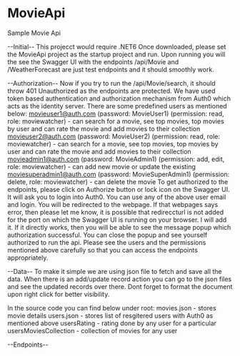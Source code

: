 # MovieApi
Sample Movie Api

--Initial--
This projecct would require .NET6
Once downloaded, please set the MovieApi project as the startup project and run.
Upon running you will the see the Swagger UI with the endpoints
/api/Movie and /WeatherForecast are just test endpoints and it should smoothly work.

--Authorization--
Now if you try to run the /api/Movie/search, it should throw 401 Unauthorized as the endpoints are protected.
We have used token based authentication and authorization mechanism from Auth0 which acts as the identity server.
There are some predefined users as mentioned below:
movieuser1@auth.com (password: MovieUser1) (permission: read, role: moviewatcher) - can search for a movie, see top movies, top movies by user and can rate the movie and add movies to their collection 
movieuser2@auth.com (password: MovieUser2) (permission: read, role: moviewatcher) - can search for a movie, see top movies, top movies by user and can rate the movie and add movies to their collection 
movieadmin1@auth.com (password: MovieAdmin1) (permission: add, edit, role: moviewatcher) - can add new movie or update the existing
moviesuperadmin1@auth.com (password: MovieSuperAdmin1) (permission: delete, role: moviewatcher) - can delete the movie
To get authorized to the endpoints, please click on Authorize button or lock icon on the Swagger UI. It will ask you to login into Auth0. You can use any of the above user email and login. You will be redirected to the webpage.
If that webpages says error, then please let me know, it is possible that redireccturl is not added for the port on which the Swagger UI is running on your browser. I will add it.
If it directly works, then you will be able to see the message popup which authorization successful. You can close the popup and see yourself authorized to run the api.
Please see the users and the permissions mentioned above carefully so that you can access the endpoints appropriately.

--Data--
To make it simple we are using json file to fetch and save all the data. When there is an add/update record action you can go to the json files and see the updated records over there. Dont forget to format the document upon right click for better visibility.

In the source code you can find below under root:
movies.json - stores movie details
users.json - stores list of resgitered users with Auth0 as mentioned above
usersRating - rating done by any user for a particular
usersMoviesCollection - collection of movies for any user 

--Endpoints--



